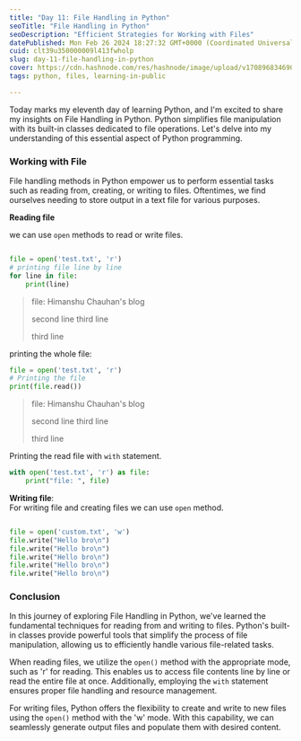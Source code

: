 ```yaml
---
title: "Day 11: File Handling in Python"
seoTitle: "File Handling in Python"
seoDescription: "Efficient Strategies for Working with Files"
datePublished: Mon Feb 26 2024 18:27:32 GMT+0000 (Coordinated Universal Time)
cuid: clt39u350000009l413fwholp
slug: day-11-file-handling-in-python
cover: https://cdn.hashnode.com/res/hashnode/image/upload/v1708968346905/72906ce3-fd63-4bca-9799-67b46467b708.png
tags: python, files, learning-in-public

---
```


Today marks my eleventh day of learning Python, and I'm excited to share my insights on File Handling in Python. Python simplifies file manipulation with its built-in classes dedicated to file operations. Let's delve into my understanding of this essential aspect of Python programming.

### Working with File

File handling methods in Python empower us to perform essential tasks such as reading from, creating, or writing to files. Oftentimes, we find ourselves needing to store output in a text file for various purposes.

**Reading file**

we can use `open` methods to read or write files.

```python

file = open('test.txt', 'r')
# printing file line by line
for line in file:
    print(line)
```

> file: Himanshu Chauhan's blog
> 
> second line third line
> 
> third line

printing the whole file:

```python
file = open('test.txt', 'r')
# Printing the file
print(file.read())
```

> file: Himanshu Chauhan's blog
> 
> second line third line
> 
> third line

Printing the read file with `with` statement.

```python
with open('test.txt', 'r') as file:
    print("file: ", file)
```

**Writing file**:  
For writing file and creating files we can use `open` method.

```python

file = open('custom.txt', 'w')
file.write("Hello bro\n")
file.write("Hello bro\n")
file.write("Hello bro\n")
file.write("Hello bro\n")
file.write("Hello bro\n")
```

### Conclusion

In this journey of exploring File Handling in Python, we've learned the fundamental techniques for reading from and writing to files. Python's built-in classes provide powerful tools that simplify the process of file manipulation, allowing us to efficiently handle various file-related tasks.

When reading files, we utilize the `open()` method with the appropriate mode, such as 'r' for reading. This enables us to access file contents line by line or read the entire file at once. Additionally, employing the `with` statement ensures proper file handling and resource management.

For writing files, Python offers the flexibility to create and write to new files using the `open()` method with the 'w' mode. With this capability, we can seamlessly generate output files and populate them with desired content.